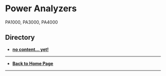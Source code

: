 # Power Analyzers
PA1000, PA3000, PA4000

## Directory
* **[no content... yet!](./)**

----
* **[Back to Home Page](./../README.md)**
----
